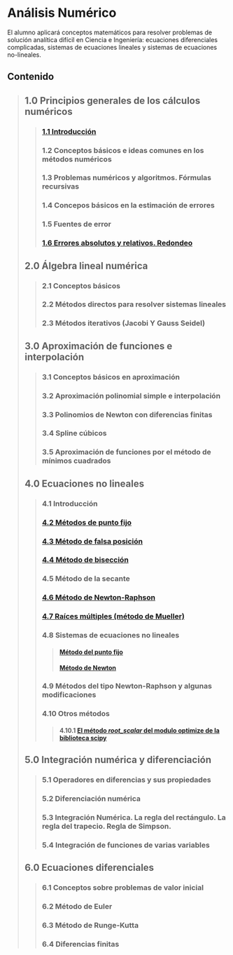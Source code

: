 # Análisis Numérico
El alumno aplicará conceptos matemáticos para resolver problemas de solución analítica difícil en Ciencia e Ingeniería: ecuaciones diferenciales complicadas, sistemas de ecuaciones lineales y sistemas de ecuaciones no-lineales.

## Contenido

> ## **1.0 Principios generales de los cálculos numéricos**
>> ###  [1.1 Introducción](https://nbviewer.jupyter.org/github/css-umar/Metodos-Numericos/blob/master/Notas/Introducci%C3%B3n.ipynb)
>> ###  1.2 Conceptos básicos e ideas comunes en los métodos numéricos
>> ###  1.3 Problemas numéricos y algoritmos. Fórmulas recursivas
>> ###  1.4 Concepos básicos en la estimación de errores
>> ###  1.5 Fuentes de error
>> ###  [1.6 Errores absolutos y relativos. Redondeo](https://github.com/css-umar/Metodos-Numericos/wiki/Errores-absolutos-y-relativos)
> ## **2.0 Álgebra lineal numérica**
>> ###  2.1 Conceptos básicos
>> ###  2.2 Métodos directos para resolver sistemas lineales
>> ###  2.3 Métodos iterativos (Jacobi Y Gauss Seidel)
> ## **3.0 Aproximación de funciones e interpolación**
>> ###  3.1 Conceptos básicos en aproximación
>> ###  3.2 Aproximación polinomial simple e interpolación
>> ###  3.3 Polinomios de Newton con diferencias finitas
>> ###  3.4 Spline cúbicos
>> ###  3.5 Aproximación de funciones por el método de mínimos cuadrados
> ## **4.0 Ecuaciones no lineales**
>> ###  4.1 Introducción
>> ###  [4.2 Métodos de punto fijo](https://github.com/css-umar/Metodos-Numericos/wiki/M%C3%A9todo-del-punto-fijo)
>> ###  [4.3 Método de falsa posición](https://nbviewer.jupyter.org/github/css-umar/Metodos-Numericos/blob/master/Notas/MetodoPosicionFalsa.ipynb)
>> ###  [4.4 Método de bisección](https://nbviewer.jupyter.org/github/css-umar/Metodos-Numericos/blob/master/Notas/MetodoBiseccion.ipynb)
>> ###  4.5 Método de la secante
>> ###  [4.6 Método de Newton-Raphson](https://nbviewer.jupyter.org/github/css-umar/Metodos-Numericos/blob/master/Notas/MetodoNewtonRaphson.ipynb)
>> ###  [4.7 Raíces múltiples (método de Mueller)](https://nbviewer.jupyter.org/github/css-umar/Metodos-Numericos/blob/master/Notas/MetodoMuller.ipynb)
>> ###  4.8 Sistemas de ecuaciones no lineales
>>> #### [Método del punto fijo](https://github.com/css-umar/Metodos-Numericos/blob/master/Notas/SistemasNolinealesPuntoFijo.ipynb)
>>> #### [Método de Newton](https://nbviewer.jupyter.org/github/css-umar/Metodos-Numericos/blob/master/Notas/SistemasNolinealesNewton.ipynb)
>> ###  4.9 Métodos del tipo Newton-Raphson y algunas modificaciones
>> ###  4.10 Otros métodos
>>> #### 4.10.1 [El método _root_scalar_  del modulo optimize de la biblioteca scipy](https://nbviewer.jupyter.org/github/css-umar/Metodos-Numericos/blob/master/Notas/Root_scalar.ipynb)
> ## **5.0 Integración numérica y diferenciación**
>> ###  5.1 Operadores en diferencias y sus propiedades
>> ###  5.2 Diferenciación numérica
>> ###  5.3 Integración Numérica. La regla del rectángulo. La regla del trapecio. Regla de Simpson.
>> ###  5.4 Integración de funciones de varias variables
> ## **6.0 Ecuaciones diferenciales**
>> ###  6.1 Conceptos sobre problemas de valor inicial
>> ###  6.2 Método de Euler
>> ###  6.3 Método de Runge-Kutta
>> ###  6.4 Diferencias finitas
